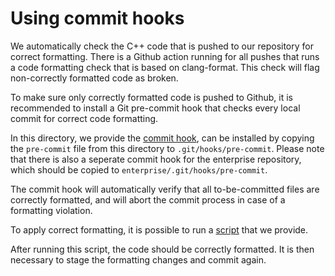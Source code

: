 # Using commit hooks

We automatically check the C++ code that is pushed to our repository for correct 
formatting. There is a Github action running for all pushes that runs a code
formatting check that is based on clang-format.
This check will flag non-correctly formatted code as broken.

To make sure only correctly formatted code is pushed to Github, it is recommended
to install a Git pre-commit hook that checks every local commit for correct code
formatting.

In this directory, we provide the [commit hook](pre-commit), can be installed by
copying the `pre-commit` file from this directory to `.git/hooks/pre-commit`.
Please note that there is also a seperate commit hook for the enterprise repository,
which should be copied to `enterprise/.git/hooks/pre-commit`.

The commit hook will automatically verify that all to-be-committed files are
correctly formatted, and will abort the commit process in case of a formatting
violation.

To apply correct formatting, it is possible to run a [script](../scripts/clang-format.sh)
that we provide.

After running this script, the code should be correctly formatted. It is then
necessary to stage the formatting changes and commit again.
